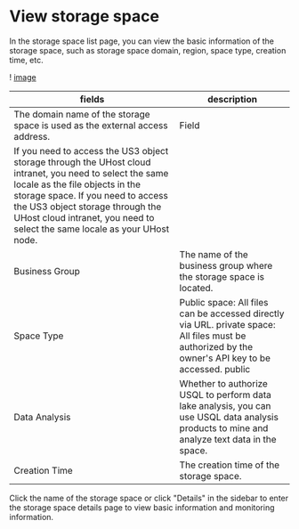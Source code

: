 

# View storage space

In the storage space list page, you can view the basic information of the storage space, such as storage space domain, region, space type, creation time, etc.

! [image](/images/view-storage-space.png)

|fields |description |
|---- |---- |
|The domain name of the storage space is used as the external access address. |Field
|If you need to access the US3 object storage through the UHost cloud intranet, you need to select the same locale as the file objects in the storage space. If you need to access the US3 object storage through the UHost cloud intranet, you need to select the same locale as your UHost node.
|Business Group |The name of the business group where the storage space is located.
|Space Type |Public space: All files can be accessed directly via URL. private space: All files must be authorized by the owner's API key to be accessed. public
|Data Analysis |Whether to authorize USQL to perform data lake analysis, you can use USQL data analysis products to mine and analyze text data in the space. |The creation time
|Creation Time |The creation time of the storage space. |The time the storage space was created.

Click the name of the storage space or click "Details" in the sidebar to enter the storage space details page to view basic information and monitoring information.
